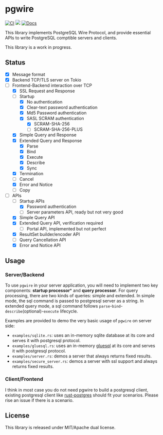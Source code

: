 # pgwire

[![CI](https://github.com/sunng87/pgwire/actions/workflows/ci.yml/badge.svg)](https://github.com/sunng87/pgwire/actions/workflows/ci.yml)
[![](https://img.shields.io/crates/v/pgwire)](https://crates.io/crates/pgwire)
[![Docs](https://docs.rs/pgwire/badge.svg)](https://docs.rs/pgwire/latest/pgwire/)


This library implements PostgreSQL Wire Protocol, and provide essential APIs to
write PostgreSQL comptible servers and clients.

This library is a work in progress.

## Status

- [x] Message format
- [x] Backend TCP/TLS server on Tokio
- [ ] Frontend-Backend interaction over TCP
  - [x] SSL Request and Response
  - [ ] Startup
    - [x] No authentication
    - [x] Clear-text password authentication
    - [x] Md5 Password authentication
    - [x] SASL SCRAM authentication
      - [x] SCRAM-SHA-256
      - [ ] SCRAM-SHA-256-PLUS
  - [x] Simple Query and Response
  - [x] Extended Query and Response
    - [x] Parse
    - [x] Bind
    - [x] Execute
    - [x] Describe
    - [x] Sync
  - [x] Termination
  - [ ] Cancel
  - [x] Error and Notice
  - [ ] Copy
- [ ] APIs
  - [ ] Startup APIs
    - [x] Password authentication
    - [ ] Server parameters API, ready but not very good
  - [x] Simple Query API
  - [x] Extended Query API, verification required
    - [ ] Portal API, implemented but not perfect
  - [x] ResultSet builder/encoder API
  - [ ] Query Cancellation API
  - [x] Error and Notice API

## Usage

### Server/Backend

To use `pgwire` in your server application, you will need to implement two key
components: **startup processor*** and **query processor**. For query
processing, there are two kinds of queries: simple and extended. In simple mode,
the sql command is passed to postgresql server as a string. In extended query
mode, a sql command follows `parse`-`bind`-`describe`(optional)-`execute`
lifecycle.

Examples are provided to demo the very basic usage of `pgwire` on server side:

- `examples/sqlite.rs`: uses an in-memory sqlite database at its core and serves
  it with postgresql protocol.
- `examples/gluesql.rs`: uses an in-memory
  [gluesql](https://github.com/gluesql/gluesql) at its core and serves
  it with postgresql protocol.
- `examples/server.rs`: demos a server that always returns fixed results.
- `examples/secure_server.rs`: demos a server with ssl support and always
  returns fixed results.

### Client/Frontend

I think in most case you do not need pgwire to build a postgresql client,
existing postgresql client like
[rust-postgres](https://github.com/sfackler/rust-postgres) should fit your
scenarios. Please rise an issue if there is a scenario.

## License

This library is released under MIT/Apache dual license.
